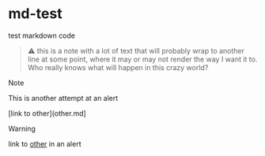 # md-test
test markdown code

> :warning: this is a note with a lot of text that will probably wrap to another line at some point, where it may or may not render the way I want it to.  Who really knows what will happen in this crazy world?

> [!NOTE]
> This is another attempt at an alert

[link to other](other.md]

> [!WARNING]
> link to [other](other.md) in an alert
